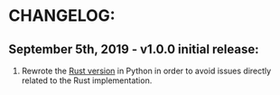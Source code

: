# CHANGELOG:

## September 5th, 2019 - v1.0.0 initial release:
1. Rewrote the [Rust version](https://github.com/JosephTLyons/andromeda_rust) in
   Python in order to avoid issues directly related to the Rust implementation.
